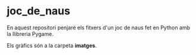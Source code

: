 # joc_de_naus

En aquest repositori penjaré els fitxers d'un joc de naus fet en Python amb la llibreria Pygame.

Els gràfics són a la carpeta **imatges**.




